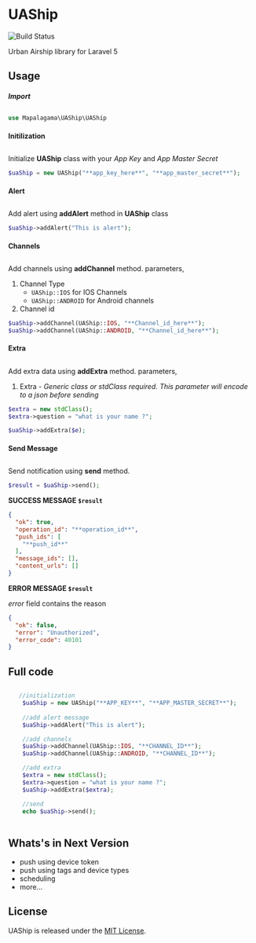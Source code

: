 # UAShip
![Build Status](https://img.shields.io/wercker/ci/wercker/docs.svg)

Urban Airship library for Laravel 5

## Usage

##### Import
##
```php
use Mapalagama\UAShip\UAShip
```

#### Initilization
##
Initialize **UAShip** class with your *App Key* and *App Master Secret*
```php
$uaShip = new UAShip("**app_key_here**", "**app_master_secret**");
```

#### Alert
##
Add alert using **addAlert** method in **UAShip** class
```php
$uaShip->addAlert("This is alert");
```

#### Channels
##
Add channels using **addChannel** method. parameters,
1. Channel Type
    - ```UAShip::IOS``` for IOS Channels
    - ```UAShip::ANDROID``` for Android channels
2. Channel id

```php
$uaShip->addChannel(UAShip::IOS, "**Channel_id_here**");
$uaShip->addChannel(UAShip::ANDROID, "**Channel_id_here**");
```

#### Extra
##
Add extra data using **addExtra** method. parameters,
1. Extra - *Generic class or stdClass required. This parameter will encode to a json before sending*

```php
$extra = new stdClass();
$extra->question = "what is your name ?";

$uaShip->addExtra($e);
```
#### Send Message
##
Send notification using **send** method.
```php
$result = $uaShip->send();
```
**SUCCESS MESSAGE ```$result```**
```json
{
  "ok": true,
  "operation_id": "**operation_id**",
  "push_ids": [
    "**push_id**"
  ],
  "message_ids": [],
  "content_urls": []
}
```

**ERROR MESSAGE ```$result```** 

*error* field contains the reason
```json
{
  "ok": false,
  "error": "Unauthorized", 
  "error_code": 40101
}
```



## Full code
##
```php
   //initialization
    $uaShip = new UAShip("**APP_KEY**", "**APP_MASTER_SECRET**");
    
    //add alert message
    $uaShip->addAlert("This is alert");

    //add channels
    $uaShip->addChannel(UAShip::IOS, "**CHANNEL_ID**");
    $uaShip->addChannel(UAShip::ANDROID, "**CHANNEL_ID**");

    //add extra
    $extra = new stdClass();
    $extra->question = "what is your name ?";
    $uaShip->addExtra($extra);

    //send
    echo $uaShip->send();
    
```


## Whats's in Next Version
- push using device token
- push using tags and device types
- scheduling
- more...

## License

UAShip is released under the [MIT License](LICENSE).










